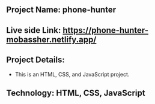 ## Project Name: phone-hunter


## Live side Link: https://phone-hunter-mobassher.netlify.app/


## Project Details:
- This is an HTML, CSS, and JavaScript project. 


## Technology: HTML, CSS, JavaScript
